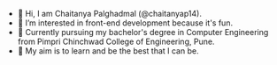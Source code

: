 - 👋 Hi, I am Chaitanya Palghadmal (@chaitanyap14).
- 👀 I’m interested in front-end development because it's fun.
- 🌱 Currently pursuing my bachelor's degree in Computer Engineering from Pimpri Chinchwad College of Engineering, Pune.
- 💞️ My aim is to learn and be the best that I can be.

<!---
chaitanyap14/chaitanyap14 is a ✨ special ✨ repository because its `README.md` (this file) appears on your GitHub profile.
You can click the Preview link to take a look at your changes.
--->
